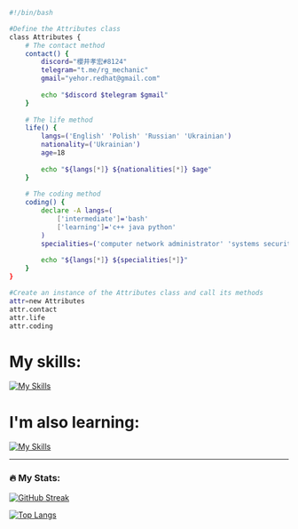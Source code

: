 ```bash
#!/bin/bash

#Define the Attributes class
class Attributes {
    # The contact method
    contact() {
        discord="櫻井孝宏#8124"
        telegram="t.me/rg_mechanic"
        gmail="yehor.redhat@gmail.com"
        
        echo "$discord $telegram $gmail"
    }
    
    # The life method
    life() {
        langs=('English' 'Polish' 'Russian' 'Ukrainian')
        nationality=('Ukrainian')
        age=18
        
        echo "${langs[*]} ${nationalities[*]} $age"
    }
    
    # The coding method
    coding() {
        declare -A langs=(
            ['intermediate']='bash'
            ['learning']='c++ java python'
        )
        specialities=('computer network administrator' 'systems security')
        
        echo "${langs[*]} ${specialities[*]}"
    }
}

#Create an instance of the Attributes class and call its methods
attr=new Attributes
attr.contact
attr.life
attr.coding
```
# My skills:
[![My Skills](https://skillicons.dev/icons?i=bash,linux,mysql,php,maven,wordpress)](https://skillicons.dev)


# I'm also learning:
[![My Skills](https://skillicons.dev/icons?i=cpp,java,py,nginx)](https://skillicons.dev)

---

### :fire: My Stats:
[![GitHub Streak](http://github-readme-streak-stats.herokuapp.com?user=licht8&theme=dark&background=000000)](https://git.io/streak-stats)

[![Top Langs](https://github-readme-stats.vercel.app/api/top-langs/?username=licht8&layout=compact&theme=vision-friendly-dark)](https://github.com/anuraghazra/github-readme-stats)
